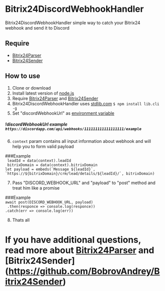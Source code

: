 # Bitrix24DiscordWebhookHandler
Bitrix24DiscordWebhookHandler simple way to catch your Bitrix24 webhook and send it to Discord

## Require 
* [Bitrix24Parser](https://github.com/BobrovAndrey/Bitrix24Parser)  
* [Bitrix24Sender](https://github.com/BobrovAndrey/Bitrix24Sender)


## How to use
1. Clone or download  
2. Install latest version of [node.js](https://nodejs.org/en/)  
3. Require [Bitrix24Parser](https://github.com/BobrovAndrey/Bitrix24Parser) and [Bitrix24Sender](https://github.com/BobrovAndrey/Bitrix24Sender)
4. Bitrix24DiscordWebhookHandler uses [stdlib.com](https://stdlib.com/) ```$ npm install lib.cli -g```   
5. Set "discordWebhookUrl" as [environment variable](https://en.wikipedia.org/wiki/Environment_variable)    
##### !discordWebhookUrl example ```https://discordapp.com/api/webhooks/111111111111111111/example ```   
6. ```context``` param contains all input information about webhook and will help you to form valid payload  

###Example  
``` leadId = data(context).leadId```  
``` bitrixDomain = data(context).bitrixDomain```  
``` let payload = embeds(`Message ${leadId}`, `https://${bitrixDomain}/crm/lead/details/${leadId}/`, bitrixDomain) ```  

7. Pass "DISCORD_WEBHOOK_URL" and "payload" to "post" method and treat him like a promise  
  
###Example  
```await post(DISCORD_WEBHOOK_URL, payload)```  
``` .then(responce => console.log(responce))```  
``` .catch(err => console.log(err)) ```   

8. Thats all

 # If you have additional questions, read more about [Bitrix24Parser](https://github.com/BobrovAndrey/Bitrix24Parser) and [Bitrix24Sender]  (https://github.com/BobrovAndrey/Bitrix24Sender)  
